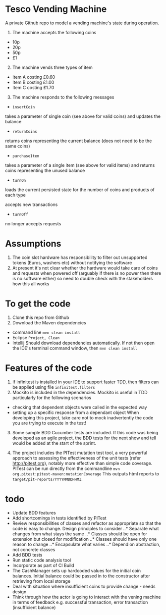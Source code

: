 # Tesco Vending Machine

A private Github repo to model a vending machine's state during operation.
 
1. The machine accepts the following coins

* 10p
* 20p
* 50p
* £1

2. The machine vends three types of item

* Item A costing £0.60
* Item B costing £1.00
* Item C costing £1.70

3. The machine responds to the following messages

* `insertCoin`

takes a parameter of single coin (see above for valid coins) and updates the balance

* `returnCoins`

returns coins representing the current balance (does not need to be the same coins)

* `purchaseItem`

takes a parameter of a single item (see above for valid items) and returns coins representing the unused balance

* `turnOn`

loads the current persisted state for the number of coins and products of each type

accepts new transactions    
 
* `turnOff`

no longer accepts requests
 
# Assumptions

1. The coin slot hardware has responsibility to filter out unsupported tokens (Euros, washers etc) without notifying the software
2. At present it's not clear whether the hardware would take care of coins and requests when powered off (arguably if there is no power then there is no software either) so need to double check with the stakeholders how this all works

# To get the code

1. Clone this repo from Github
2. Download the Maven dependencies
* command line
``` mvn clean install ```
* Eclipse
``` Project, Clean ```
* Intellij
Should download dependencies automatically. If not then open the IDE's terminal command window, then 
``` mvn clean install ```

# Features of the code
1. If infinitest is installed in your IDE to support faster TDD, then filters can be applied using file 
` infinitest.filters `
2. Mockito is included in the dependencies. Mockito is useful in TDD particularly for the following scenarios
* checking that dependent objects were called in the expected way
* setting up a specific response from a dependant object
When developing this project, take care not to mock inadvertently the code you are trying to execute in the test!

3. Some sample BDD Cucumber tests are included. If this code was being developed as an agile project, the BDD tests for the next show and tell would be added at the start of the sprint. 

4. The project includes the PITest mutation test tool, a very powerful approach to assessing the effectiveness of the unit tests (refer http://pitest.org), notably more effective than simple code coverage.
PITest can be run directly from the commandline
 	`mvn org.pitest:pitest-maven:mutationCoverage`
This outputs html reports to `target/pit-reports/YYYYMMDDHHMI`.

# todo
* Update BDD features 
* Add shortcomings in tests identified by PITest
* Review responsibilities of classes and refactor as appropriate so that the code is easy to change. Design principles to consider
..* Separate what changes from what stays the same
..* Classes should be open for extension but closed for modification
..* Classes should have only one reason to change
..* Encapsulate what varies
..* Depend on abstraction, not concrete classes
* Add BDD tests
* Run static code analysis tool
* Incorporate as part of CI Build
* The CashManager sets up hardcoded values for the initial coin balances. Initial balance could be passed in to the constructor after retrieving from local storage
* Deal with situation where insufficient coins to provide change - needs design 
* Think through how the actor is going to interact with the vening machine in terms of feedback e.g. successful transaction, error transaction (insufficient balance)
